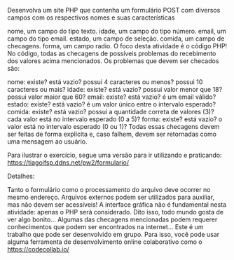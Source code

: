 Desenvolva um site PHP que contenha um formulário POST com diversos campos com os respectivos nomes e suas características

nome, um campo do tipo texto.
idade, um campo do tipo número.
email, um campo do tipo email.
estado, um campo de seleção.
comida, um campo de checagens.
forma, um campo radio.
O foco desta atividade é o código PHP! No código, todas as checagens de possíveis problemas do recebimento dos valores acima mencionados. Os problemas que devem ser checados são:

nome: existe? está vazio? possui 4 caracteres ou menos? possui 10 caracteres ou mais?
idade: existe? está vazio? possui valor menor que 18? possui valor maior que 60?
email: existe? está vazio? é um email válido?
estado: existe? está vazio? é um valor único entre o intervalo esperado?
comida: existe? está vazio? possui a quantidade correta de valores (3)? cada valor está no intervalo esperado (0 a 5)?
forma: existe? está vazio? o valor está no intervalo esperado (0 ou 1)? 
Todas essas checagens devem ser feitas de forma explícita e, caso falhem, devem ser retornadas como uma mensagem ao usuário.

Para ilustrar o exercício, segue uma versão para ir utilizando e praticando: https://tiagoifsp.ddns.net/pw2/formulario/


Detalhes:

Tanto o formulário como o processamento do arquivo deve ocorrer no mesmo endereço. Arquivos externos podem ser utilizados para auxiliar, mas não devem ser acessíveis!
A interface gráfica não é fundamental nesta atividade: apenas o PHP será considerado.
Dito isso, todo mundo gosta de ver algo bonito...
Algumas das checagens mencionadas podem requerer conhecimentos que podem ser encontrados na internet...
Este é um trabalho que pode ser desenvolvido em grupo. Para isso, você pode usar alguma ferramenta de desenvolvimento online colaborativo como o https://codecollab.io/
